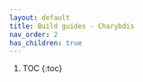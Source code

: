 ```yaml
---
layout: default
title: Build guides - Charybdis
nav_order: 2
has_children: true
---
```


1. TOC
{:toc}
